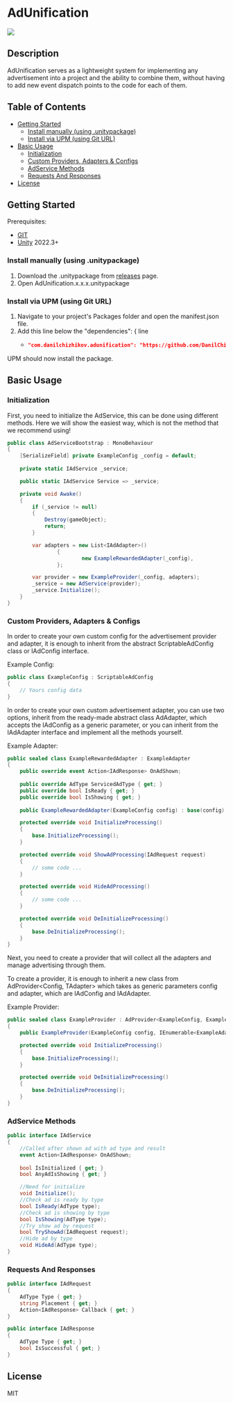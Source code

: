 # AdUnification
![](https://img.shields.io/badge/unity-2022.3+-000.svg)

## Description
AdUnification serves as a lightweight system for implementing any advertisement into a project and the ability to combine them,
without having to add new event dispatch points to the code for each of them.

## Table of Contents
- [Getting Started](#Getting-Started)
    - [Install manually (using .unitypackage)](#Install-manually-(using-.unitypackage))
    - [Install via UPM (using Git URL)](#Install-via-UPM-(using-Git-URL))
- [Basic Usage](#Basic-Usage)
    - [Initialization](#Initialization)
    - [Custom Providers, Adapters & Configs](#Custom-Providers,-Adapters-&-Configs)
    - [AdService Methods](#AdService-Methods)
    - [Requests And Responses](#Requests-And-Responses)
- [License](#License)

## Getting Started
Prerequisites:
- [GIT](https://git-scm.com/downloads)
- [Unity](https://unity.com/releases/editor/archive) 2022.3+

### Install manually (using .unitypackage)
1. Download the .unitypackage from [releases](https://github.com/DanilChizhikov/AdUnification/releases/) page.
2. Open AdUnification.x.x.x.unitypackage

### Install via UPM (using Git URL)
1. Navigate to your project's Packages folder and open the manifest.json file.
2. Add this line below the "dependencies": { line
    - ```json title="Packages/manifest.json"
      "com.danilchizhikov.adunification": "https://github.com/DanilChizhikov/AdUnification.git?path=Assets/AdUnification",
      ```
UPM should now install the package.

## Basic Usage

### Initialization
First, you need to initialize the AdService, this can be done using different methods.
Here we will show the easiest way, which is not the method that we recommend using!
```csharp
public class AdServiceBootstrap : MonoBehaviour
{
    [SerializeField] private ExampleConfig _config = default;
    
    private static IAdService _service;

    public static IAdService Service => _service;

    private void Awake()
    {
        if (_service != null)
        {
            Destroy(gameObject);
            return;
        }

        var adapters = new List<IAdAdapter>()
                {
                        new ExampleRewardedAdapter(_config),
                };

        var provider = new ExampleProvider(_config, adapters);
        _service = new AdService(provider);
        _service.Initialize();
    }
}
```

### Custom Providers, Adapters & Configs
In order to create your own custom config for the advertisement provider and adapter,
it is enough to inherit from the abstract ScriptableAdConfig class or IAdConfig interface.

Example Config:
```csharp
public class ExampleConfig : ScriptableAdConfig
{
    // Yours config data
}
```

In order to create your own custom advertisement adapter, you can use two options,
inherit from the ready-made abstract class AdAdapter<TConfig>, which accepts the IAdConfig as a generic parameter,
or you can inherit from the IAdAdapter interface and implement all the methods yourself.

Example Adapter:
```csharp
public sealed class ExampleRewardedAdapter : ExampleAdapter
{   
    public override event Action<IAdResponse> OnAdShown;
    
    public override AdType ServicedAdType { get; }
    public override bool IsReady { get; }
    public override bool IsShowing { get; }
    
    public ExampleRewardedAdapter(ExampleConfig config) : base(config) { }

    protected override void InitializeProcessing()
    {
        base.InitializeProcessing();
    }

    protected override void ShowAdProcessing(IAdRequest request)
    {
        // some code ...
    }

    protected override void HideAdProcessing()
    {
        // some code ...
    }

    protected override void DeInitializeProcessing()
    {
        base.DeInitializeProcessing();
    }
}
```

Next, you need to create a provider that will collect all the adapters and manage advertising through them.

To create a provider, it is enough to inherit a new class from AdProvider<Config, TAdapter> which takes as generic parameters config and adapter, which are IAdConfig and IAdAdapter.

Example Provider:
```csharp
public sealed class ExampleProvider : AdProvider<ExampleConfig, ExampleAdapter>
{
    public ExampleProvider(ExampleConfig config, IEnumerable<ExampleAdapter> adapters) : base(config, adapters) { }

    protected override void InitializeProcessing()
    {
        base.InitializeProcessing();
    }

    protected override void DeInitializeProcessing()
    {
        base.DeInitializeProcessing();
    }
}
```

### AdService Methods

```csharp
public interface IAdService
{
    //Called after shown ad with ad type and result
    event Action<IAdResponse> OnAdShown;
    
    bool IsInitialized { get; }
    bool AnyAdIsShowing { get; }

    //Need for initialize
    void Initialize();
    //Check ad is ready by type
    bool IsReady(AdType type);
    //Check ad is showing by type
    bool IsShowing(AdType type);
    //Try show ad by request
    bool TryShowAd(IAdRequest request);
    //Hide ad by type
    void HideAd(AdType type);
}
```

### Requests And Responses
```csharp
public interface IAdRequest
{
    AdType Type { get; }
    string Placement { get; }
    Action<IAdResponse> Callback { get; }
}
```
```csharp
public interface IAdResponse
{
    AdType Type { get; }
    bool IsSuccessful { get; }
}
```

## License

MIT